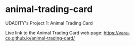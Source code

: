 # animal-trading-card
UDACITY's Project 1: Animal Trading Card


Live link to the Animal Trading Card web page: https://vara-co.github.io/animal-trading-card/ 
